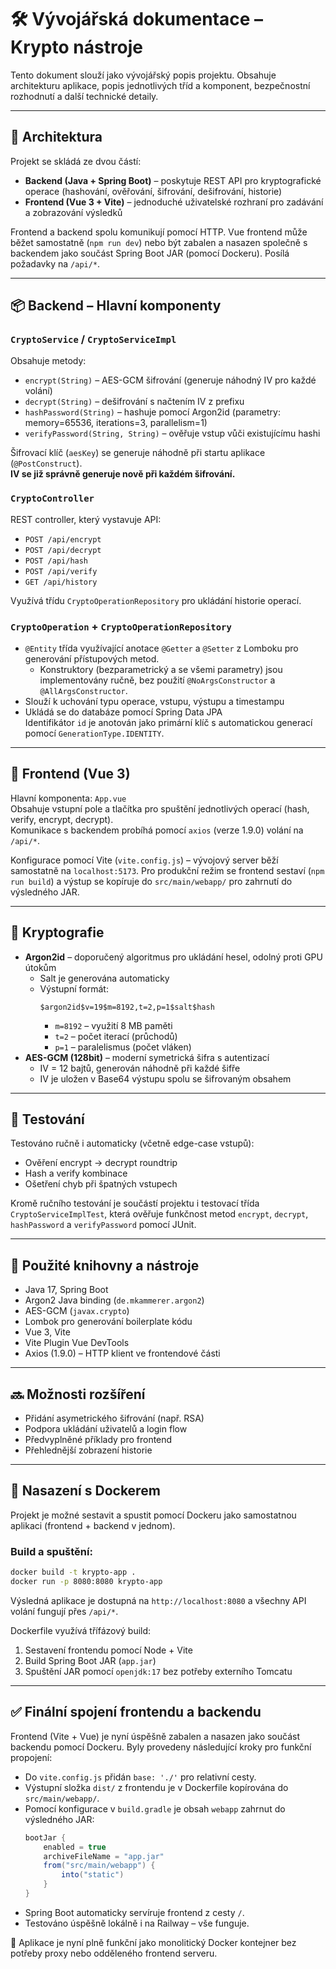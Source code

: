 # 🛠 Vývojářská dokumentace – Krypto nástroje

Tento dokument slouží jako vývojářský popis projektu. Obsahuje architekturu aplikace, popis jednotlivých tříd a komponent, bezpečnostní rozhodnutí a další technické detaily.

---

## 🧱 Architektura

Projekt se skládá ze dvou částí:

- **Backend (Java + Spring Boot)** – poskytuje REST API pro kryptografické operace (hashování, ověřování, šifrování, dešifrování, historie)
- **Frontend (Vue 3 + Vite)** – jednoduché uživatelské rozhraní pro zadávání a zobrazování výsledků

Frontend a backend spolu komunikují pomocí HTTP. Vue frontend může běžet samostatně (`npm run dev`) nebo být zabalen a nasazen společně s backendem jako součást Spring Boot JAR (pomocí Dockeru). Posílá požadavky na `/api/*`.

---

## 📦 Backend – Hlavní komponenty

### `CryptoService` / `CryptoServiceImpl`

Obsahuje metody:
- `encrypt(String)` – AES-GCM šifrování (generuje náhodný IV pro každé volání)
- `decrypt(String)` – dešifrování s načtením IV z prefixu
- `hashPassword(String)` – hashuje pomocí Argon2id (parametry: memory=65536, iterations=3, parallelism=1)
- `verifyPassword(String, String)` – ověřuje vstup vůči existujícímu hashi

Šifrovací klíč (`aesKey`) se generuje náhodně při startu aplikace (`@PostConstruct`).  
**IV se již správně generuje nově při každém šifrování.**

### `CryptoController`

REST controller, který vystavuje API:
- `POST /api/encrypt`
- `POST /api/decrypt`
- `POST /api/hash`
- `POST /api/verify`
- `GET /api/history`

Využívá třídu `CryptoOperationRepository` pro ukládání historie operací.

### `CryptoOperation` + `CryptoOperationRepository`

- `@Entity` třída využívající anotace `@Getter` a `@Setter` z Lomboku pro generování přístupových metod.
  - Konstruktory (bezparametrický a se všemi parametry) jsou implementovány ručně, bez použití `@NoArgsConstructor` a `@AllArgsConstructor`.
- Slouží k uchování typu operace, vstupu, výstupu a timestampu
- Ukládá se do databáze pomocí Spring Data JPA  
Identifikátor `id` je anotován jako primární klíč s automatickou generací pomocí `GenerationType.IDENTITY`.

---

## 🎨 Frontend (Vue 3)

Hlavní komponenta: `App.vue`  
Obsahuje vstupní pole a tlačítka pro spuštění jednotlivých operací (hash, verify, encrypt, decrypt).  
Komunikace s backendem probíhá pomocí `axios` (verze 1.9.0) volání na `/api/*`.

Konfigurace pomocí Vite (`vite.config.js`) – vývojový server běží samostatně na `localhost:5173`. Pro produkční režim se frontend sestaví (`npm run build`) a výstup se kopíruje do `src/main/webapp/` pro zahrnutí do výsledného JAR.

---

## 🔐 Kryptografie

- **Argon2id** – doporučený algoritmus pro ukládání hesel, odolný proti GPU útokům
  - Salt je generována automaticky
  - Výstupní formát:
    ```
    $argon2id$v=19$m=8192,t=2,p=1$salt$hash
    ```
    - `m=8192` – využití 8 MB paměti  
    - `t=2` – počet iterací (průchodů)  
    - `p=1` – paralelismus (počet vláken)
- **AES-GCM (128bit)** – moderní symetrická šifra s autentizací
  - IV = 12 bajtů, generován náhodně při každé šifře
  - IV je uložen v Base64 výstupu spolu se šifrovaným obsahem

---

## 🧪 Testování

Testováno ručně i automaticky (včetně edge-case vstupů):
- Ověření encrypt → decrypt roundtrip
- Hash a verify kombinace
- Ošetření chyb při špatných vstupech

Kromě ručního testování je součástí projektu i testovací třída `CryptoServiceImplTest`, která ověřuje funkčnost metod `encrypt`, `decrypt`, `hashPassword` a `verifyPassword` pomocí JUnit.

---

## 🧰 Použité knihovny a nástroje

- Java 17, Spring Boot
- Argon2 Java binding (`de.mkammerer.argon2`)
- AES-GCM (`javax.crypto`)
- Lombok pro generování boilerplate kódu
- Vue 3, Vite
- Vite Plugin Vue DevTools
- Axios (1.9.0) – HTTP klient ve frontendové části

---

## 🔜 Možnosti rozšíření

- Přidání asymetrického šifrování (např. RSA)
- Podpora ukládání uživatelů a login flow
- Předvyplněné příklady pro frontend
- Přehlednější zobrazení historie

---

## 🐳 Nasazení s Dockerem

Projekt je možné sestavit a spustit pomocí Dockeru jako samostatnou aplikaci (frontend + backend v jednom).

### Build a spuštění:

```bash
docker build -t krypto-app .
docker run -p 8080:8080 krypto-app
```

Výsledná aplikace je dostupná na `http://localhost:8080` a všechny API volání fungují přes `/api/*`.

Dockerfile využívá třífázový build:
1. Sestavení frontendu pomocí Node + Vite
2. Build Spring Boot JAR (`app.jar`)
3. Spuštění JAR pomocí `openjdk:17` bez potřeby externího Tomcatu

---

## ✅ Finální spojení frontendu a backendu

Frontend (Vite + Vue) je nyní úspěšně zabalen a nasazen jako součást backendu pomocí Dockeru. Byly provedeny následující kroky pro funkční propojení:

- Do `vite.config.js` přidán `base: './'` pro relativní cesty.
- Výstupní složka `dist/` z frontendu je v Dockerfile kopírována do `src/main/webapp/`.
- Pomocí konfigurace v `build.gradle` je obsah `webapp` zahrnut do výsledného JAR:
  ```groovy
  bootJar {
      enabled = true
      archiveFileName = "app.jar"
      from("src/main/webapp") {
          into("static")
      }
  }
  ```
- Spring Boot automaticky servíruje frontend z cesty `/`.
- Testováno úspěšně lokálně i na Railway – vše funguje.

🎉 Aplikace je nyní plně funkční jako monolitický Docker kontejner bez potřeby proxy nebo odděleného frontend serveru.